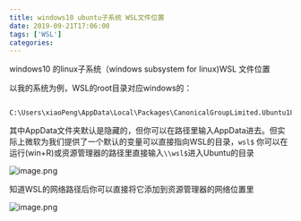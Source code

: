 ```yaml
---
title: windows10 ubuntu子系统 WSL文件位置
date: 2019-09-21T17:06:00
tags: ['WSL']
categories:
---
```


windows10 的linux子系统（windows subsystem for linux)WSL 文件位置



以我的系统为例，WSL的root目录对应windows的：



```

C:\Users\xiaoPeng\AppData\Local\Packages\CanonicalGroupLimited.Ubuntu18.04onWindows_79rhkp1fndgsc\LocalState\rootfs

```



其中AppData文件夹默认是隐藏的，但你可以在路径里输入AppData进去。但实际上微软为我们提供了一个默认的变量可以直接指向WSL的目录，`wsl$` 你可以在运行(win+R)或资源管理器的路径里直接输入`\\wsl$`进入Ubuntu的目录



![image.png](https://i.loli.net/2019/09/21/OmCGYjrSHLElIcd.png)



知道WSL的网络路径后你可以直接将它添加到资源管理器的网络位置里



![image.png](https://i.loli.net/2019/09/21/Ru9m7Bx6DeFzqhO.png)
    